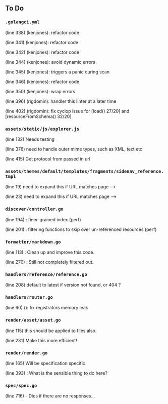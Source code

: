 ## To Do

### ``.golangci.yml``
(line 338) (kenjones): refactor code

(line 341) (kenjones): refactor code

(line 342) (kenjones): refactor code

(line 344) (kenjones): avoid dynamic errors

(line 345) (kenjones): triggers a panic during scan

(line 346) (kenjones): refactor code

(line 350) (kenjones): wrap errors

(line 396) (rigdomin): handler this linter at a later time

(line 402) (rigdomin): fix cyclop issue for [load() 27/20] and [resourceFromSchema() 32/20]


### ``assets/static/js/explorer.js``
(line 132) Needs testing

(line 378) need to handle outer mime types, such as XML, text etc

(line 415) Get protocol from passed in url


### ``assets/themes/default/templates/fragments/sidenav_reference.tmpl``
(line 19) need to expand this if URL matches page -->

(line 23) need to expand this if URL matches page -->


### ``discover/controller.go``
(line 194) : finer-grained index (perf)

(line 201) : filtering functions to skip over un-referenced resources (perf)


### ``formatter/markdown.go``
(line 113) : Clean up and improve this code.

(line 270) : Still not completely filtered out.


### ``handlers/reference/reference.go``
(line 208) default to latest if version not found, or 404 ?


### ``handlers/router.go``
(line 60) (): fix registrators memory leak


### ``render/asset/asset.go``
(line 115) this should be applied to files also.

(line 231) Make this more efficient!


### ``render/render.go``
(line 165) Will be specification specific

(line 393) : What is the sensible thing to do here?


### ``spec/spec.go``
(line 716) - Dies if there are no responses...

